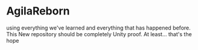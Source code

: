 # AgilaReborn
using everything we've learned and everything that has happened before. This New repository should be completely Unity proof. At least... that's the hope
